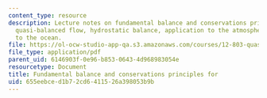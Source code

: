```yaml
---
content_type: resource
description: Lecture notes on fundamental balance and conservations principles for
  quasi-balanced flow, hydrostatic balance, application to the atmosphere, and application
  to the ocean.
file: https://ol-ocw-studio-app-qa.s3.amazonaws.com/courses/12-803-quasi-balanced-circulations-in-oceans-and-atmospheres-fall-2009/655eebced1b72cd6411526a398053b9b_MIT12_803F09_lec02.pdf
file_type: application/pdf
parent_uid: 6146903f-0e96-b853-0643-4d968983054e
resourcetype: Document
title: Fundamental balance and conservations principles for
uid: 655eebce-d1b7-2cd6-4115-26a398053b9b
---
```

